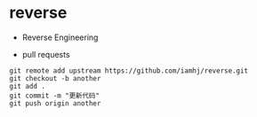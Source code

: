 # reverse
- Reverse Engineering

- pull requests
```shell
git remote add upstream https://github.com/iamhj/reverse.git
git checkout -b another
git add .
git commit -m "更新代码"
git push origin another
```